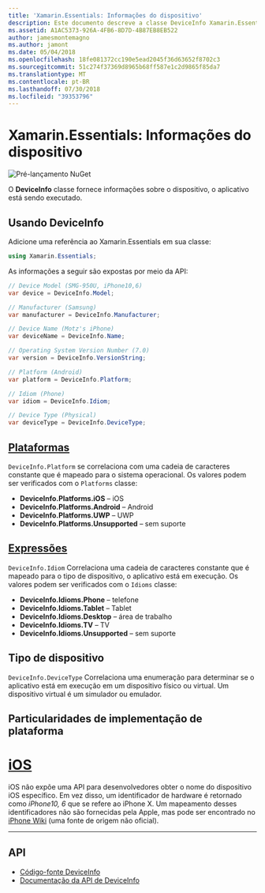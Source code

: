 ```yaml
---
title: 'Xamarin.Essentials: Informações do dispositivo'
description: Este documento descreve a classe DeviceInfo Xamarin.Essentials, que fornece informações sobre o dispositivo, o aplicativo está sendo executado.
ms.assetid: A1AC5373-926A-4FB6-8D7D-4B87EB8EB522
author: jamesmontemagno
ms.author: jamont
ms.date: 05/04/2018
ms.openlocfilehash: 18fe081372cc190e5ead2045f36d63652f8702c3
ms.sourcegitcommit: 51c274f37369d8965b68ff587e1c2d9865f85da7
ms.translationtype: MT
ms.contentlocale: pt-BR
ms.lasthandoff: 07/30/2018
ms.locfileid: "39353796"
---
```

# <a name="xamarinessentials-device-information"></a>Xamarin.Essentials: Informações do dispositivo

![Pré-lançamento NuGet](~/media/shared/pre-release.png)

O **DeviceInfo** classe fornece informações sobre o dispositivo, o aplicativo está sendo executado.

## <a name="using-deviceinfo"></a>Usando DeviceInfo

Adicione uma referência ao Xamarin.Essentials em sua classe:

```csharp
using Xamarin.Essentials;
```

As informações a seguir são expostas por meio da API:

```csharp
// Device Model (SMG-950U, iPhone10,6)
var device = DeviceInfo.Model;

// Manufacturer (Samsung)
var manufacturer = DeviceInfo.Manufacturer;

// Device Name (Motz's iPhone)
var deviceName = DeviceInfo.Name;

// Operating System Version Number (7.0)
var version = DeviceInfo.VersionString;

// Platform (Android)
var platform = DeviceInfo.Platform;

// Idiom (Phone)
var idiom = DeviceInfo.Idiom;

// Device Type (Physical)
var deviceType = DeviceInfo.DeviceType;
```

## <a name="platformsxrefxamarinessentialsdeviceinfoplatforms"></a>[Plataformas](xref:Xamarin.Essentials.DeviceInfo.Platforms)

`DeviceInfo.Platform` se correlaciona com uma cadeia de caracteres constante que é mapeado para o sistema operacional. Os valores podem ser verificados com o `Platforms` classe:

- **DeviceInfo.Platforms.iOS** – iOS
- **DeviceInfo.Platforms.Android** – Android
- **DeviceInfo.Platforms.UWP** – UWP
- **DeviceInfo.Platforms.Unsupported** – sem suporte

## <a name="idiomsxrefxamarinessentialsdeviceinfoidioms"></a>[Expressões](xref:Xamarin.Essentials.DeviceInfo.Idioms)

`DeviceInfo.Idiom` Correlaciona uma cadeia de caracteres constante que é mapeado para o tipo de dispositivo, o aplicativo está em execução. Os valores podem ser verificados com o `Idioms` classe:

- **DeviceInfo.Idioms.Phone** – telefone
- **DeviceInfo.Idioms.Tablet** – Tablet
- **DeviceInfo.Idioms.Desktop** – área de trabalho
- **DeviceInfo.Idioms.TV** – TV
- **DeviceInfo.Idioms.Unsupported** – sem suporte

## <a name="device-type"></a>Tipo de dispositivo

`DeviceInfo.DeviceType` Correlaciona uma enumeração para determinar se o aplicativo está em execução em um dispositivo físico ou virtual. Um dispositivo virtual é um simulador ou emulador.

## <a name="platform-implementation-specifics"></a>Particularidades de implementação de plataforma

# <a name="iostabios"></a>[iOS](#tab/ios)

iOS não expõe uma API para desenvolvedores obter o nome do dispositivo iOS específico. Em vez disso, um identificador de hardware é retornado como _iPhone10, 6_ que se refere ao iPhone X. Um mapeamento desses identificadores não são fornecidas pela Apple, mas pode ser encontrado no [iPhone Wiki](https://www.theiphonewiki.com/wiki/Models) (uma fonte de origem não oficial).

--------------

## <a name="api"></a>API

- [Código-fonte DeviceInfo](https://github.com/xamarin/Essentials/tree/master/Xamarin.Essentials/DeviceInfo)
- [Documentação da API de DeviceInfo](xref:Xamarin.Essentials.DeviceInfo)
